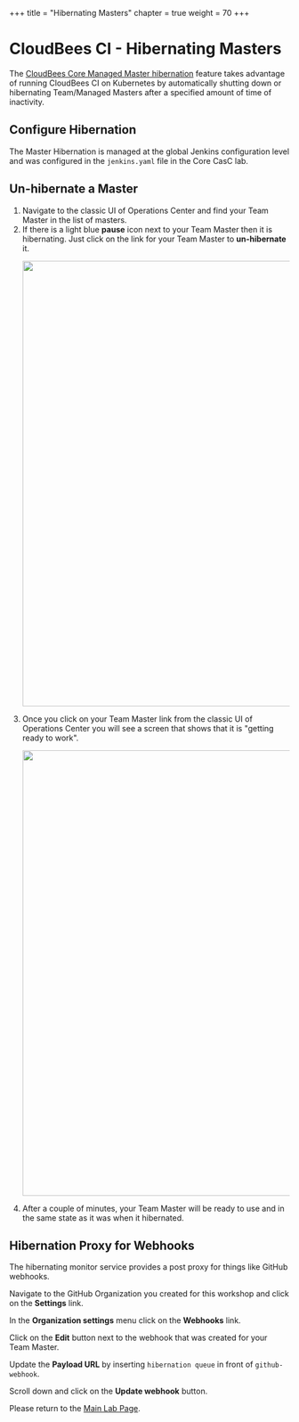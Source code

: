 +++
title = "Hibernating Masters"
chapter = true
weight = 70
+++

# CloudBees CI - Hibernating Masters

The [CloudBees Core Managed Master hibernation](https://docs.cloudbees.com/docs/cloudbees-core/latest/cloud-admin-guide/managing-masters#_hibernation_in_managed_masters) feature takes advantage of running CloudBees CI on Kubernetes by automatically shutting down or hibernating Team/Managed Masters after a specified amount of time of inactivity.

## Configure Hibernation
The Master Hibernation is managed at the global Jenkins configuration level and was configured in the `jenkins.yaml` file in the Core CasC lab.

## Un-hibernate a Master

1. Navigate to the classic UI of Operations Center and find your Team Master in the list of masters. 
2. If there is a light blue **pause** icon next to your Team  Master then it is hibernating. Just click on the link for your Team Master to **un-hibernate** it. <p><img src="../../images/hibernating-master.png" width=800/>
3. Once you click on your Team Master link from the classic UI of Operations Center you will see a screen that shows that it is "getting ready to work". <p><img src="../../images/unhibernate.png" width=800/>
4. After a couple of minutes, your Team Master will be ready to use and in the same state as it was when it hibernated.

## Hibernation Proxy for Webhooks
The hibernating monitor service provides a post proxy for things like GitHub webhooks.

Navigate to the GitHub Organization you created for this workshop and click on the **Settings** link. 

In the **Organization settings** menu click on the **Webhooks** link. 

Click on the **Edit** button next to the webhook that was created for your Team Master.

Update the **Payload URL** by inserting `hibernation queue` in front of `github-webhook`.

Scroll down and click on the **Update webhook** button.



Please return to the [Main Lab Page](../01_labs.html).